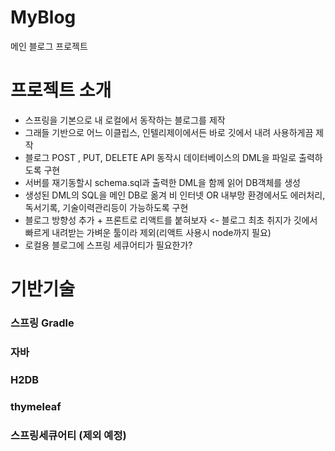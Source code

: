 # MyBlog
메인 블로그 프로젝트

# 프로젝트 소개
* 스프링을 기본으로 내 로컬에서 동작하는 블로그를 제작
* 그래들 기반으로 어느 이클립스, 인텔리제이에서든 바로 깃에서 내려 사용하게끔 제작
* 블로그 POST , PUT, DELETE API 동작시 데이터베이스의 DML을 파일로 출력하도록 구현
* 서버를 재기동할시 schema.sql과 출력한 DML을 함께 읽어 DB객체를 생성
* 생성된 DML의 SQL을 메인 DB로 옮겨 비 인터넷 OR 내부망 환경에서도 에러처리, 독서기록, 기술이력관리등이 가능하도록 구현
* 블로그 방향성 추가 + 프론트로 리액트를 붙혀보자 <- 블로그 최초 취지가 깃에서 빠르게 내려받는 가벼운 툴이라 제외(리액트 사용시 node까지 필요)
* 로컬용 블로그에 스프링 세큐어티가 필요한가?

# 기반기술
### 스프링 Gradle
### 자바
### H2DB
### thymeleaf
### 스프링세큐어티 (제외 예정)

